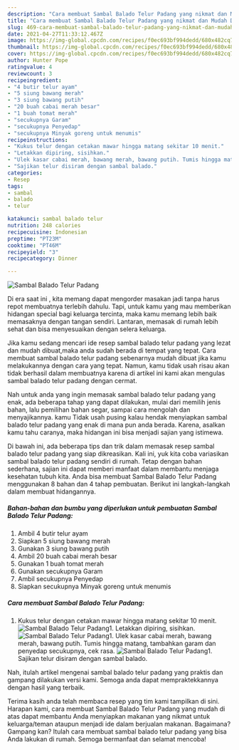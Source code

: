 ```yaml
---
description: "Cara membuat Sambal Balado Telur Padang yang nikmat dan Mudah Dibuat"
title: "Cara membuat Sambal Balado Telur Padang yang nikmat dan Mudah Dibuat"
slug: 469-cara-membuat-sambal-balado-telur-padang-yang-nikmat-dan-mudah-dibuat
date: 2021-04-27T11:33:12.467Z
image: https://img-global.cpcdn.com/recipes/f0ec693bf994dedd/680x482cq70/sambal-balado-telur-padang-foto-resep-utama.jpg
thumbnail: https://img-global.cpcdn.com/recipes/f0ec693bf994dedd/680x482cq70/sambal-balado-telur-padang-foto-resep-utama.jpg
cover: https://img-global.cpcdn.com/recipes/f0ec693bf994dedd/680x482cq70/sambal-balado-telur-padang-foto-resep-utama.jpg
author: Hunter Pope
ratingvalue: 4
reviewcount: 3
recipeingredient:
- "4 butir telur ayam"
- "5 siung bawang merah"
- "3 siung bawang putih"
- "20 buah cabai merah besar"
- "1 buah tomat merah"
- "secukupnya Garam"
- "secukupnya Penyedap"
- "secukupnya Minyak goreng untuk menumis"
recipeinstructions:
- "Kukus telur dengan cetakan mawar hingga matang sekitar 10 menit."
- "Letakkan dipiring, sisihkan."
- "Ulek kasar cabai merah, bawang merah, bawang putih. Tumis hingga matang, tambahkan garam dan penyedap secukupnya, cek rasa."
- "Sajikan telur disiram dengan sambal balado."
categories:
- Resep
tags:
- sambal
- balado
- telur

katakunci: sambal balado telur 
nutrition: 248 calories
recipecuisine: Indonesian
preptime: "PT23M"
cooktime: "PT46M"
recipeyield: "3"
recipecategory: Dinner

---
```



![Sambal Balado Telur Padang](https://img-global.cpcdn.com/recipes/f0ec693bf994dedd/680x482cq70/sambal-balado-telur-padang-foto-resep-utama.jpg)

Di era  saat ini , kita memang dapat mengorder masakan jadi tanpa harus repot membuatnya terlebih dahulu. Tapi, untuk kamu yang mau memberikan hidangan special bagi keluarga tercinta, maka kamu memang lebih baik memasaknya dengan tangan sendiri. Lantaran, memasak di rumah lebih sehat dan bisa menyesuaikan dengan selera keluarga.

Jika kamu sedang mencari ide resep sambal balado telur padang yang lezat dan mudah dibuat,maka anda sudah berada di tempat yang tepat. Cara membuat sambal balado telur padang  sebenarnya mudah dibuat jika kamu melakukannya dengan cara yang tepat. Namun, kamu tidak usah risau akan tidak berhasil dalam membuatnya 
karena di artikel ini kami akan mengulas sambal balado telur padang dengan cermat.  



Nah untuk anda yang ingin memasak sambal balado telur padang yang enak, ada beberapa tahap yang dapat dilakukan, mulai dari memilih jenis bahan, lalu pemilihan bahan segar, sampai cara mengolah dan menyajikannya. kamu Tidak usah pusing kalau hendak menyiapkan sambal balado telur padang yang enak di mana pun anda berada. Karena, asalkan kamu  tahu caranya, maka hidangan ini bisa menjadi sajian yang istimewa.

Di bawah ini, ada beberapa tips dan trik dalam memasak resep sambal balado telur padang yang siap dikreasikan. Kali ini, yuk kita coba variasikan sambal balado telur padang sendiri di rumah. Tetap dengan bahan sederhana, sajian ini dapat memberi manfaat dalam membantu menjaga kesehatan tubuh kita. Anda bisa membuat Sambal Balado Telur Padang menggunakan 8 bahan dan 4 tahap pembuatan. Berikut ini langkah-langkah dalam membuat hidangannya.

<!--inarticleads1-->

##### Bahan-bahan dan bumbu yang diperlukan untuk pembuatan Sambal Balado Telur Padang:

1. Ambil 4 butir telur ayam
1. Siapkan 5 siung bawang merah
1. Gunakan 3 siung bawang putih
1. Ambil 20 buah cabai merah besar
1. Gunakan 1 buah tomat merah
1. Gunakan secukupnya Garam
1. Ambil secukupnya Penyedap
1. Siapkan secukupnya Minyak goreng untuk menumis




<!--inarticleads2-->

##### Cara membuat Sambal Balado Telur Padang:

1. Kukus telur dengan cetakan mawar hingga matang sekitar 10 menit.
<img src="https://img-global.cpcdn.com/steps/9ec7f09bacd6aad0/160x128cq70/sambal-balado-telur-padang-langkah-memasak-1-foto.jpg" alt="Sambal Balado Telur Padang">1. Letakkan dipiring, sisihkan.
<img src="https://img-global.cpcdn.com/steps/cb0d29f8ce4a55c3/160x128cq70/sambal-balado-telur-padang-langkah-memasak-2-foto.jpg" alt="Sambal Balado Telur Padang">1. Ulek kasar cabai merah, bawang merah, bawang putih. Tumis hingga matang, tambahkan garam dan penyedap secukupnya, cek rasa.
<img src="https://img-global.cpcdn.com/steps/26d5ec8ee10168ab/160x128cq70/sambal-balado-telur-padang-langkah-memasak-3-foto.jpg" alt="Sambal Balado Telur Padang">1. Sajikan telur disiram dengan sambal balado.




Nah, itulah artikel mengenai  sambal balado telur padang  yang praktis dan gampang dilakukan versi kami. Semoga anda dapat mempraktekkannya dengan hasil yang terbaik. 

Terima kasih anda telah membaca resep yang tim kami tampilkan di sini. Harapan kami, cara membuat  Sambal Balado Telur Padang yang mudah di atas dapat membantu Anda menyiapkan makanan yang nikmat untuk keluarga/teman ataupun menjadi ide dalam berjualan makanan. Bagaimana? Gampang kan? Itulah cara membuat sambal balado telur padang yang bisa Anda lakukan di rumah. Semoga bermanfaat dan selamat mencoba!

